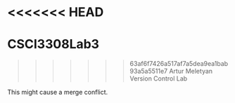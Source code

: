 <<<<<<< HEAD
=======
CSCI3308Lab3
============
>>>>>>> 63af6f7426a517af7a5dea9ea1bab93a5a5511e7
Artur Meletyan
Version Control Lab

This might cause a merge conflict.
